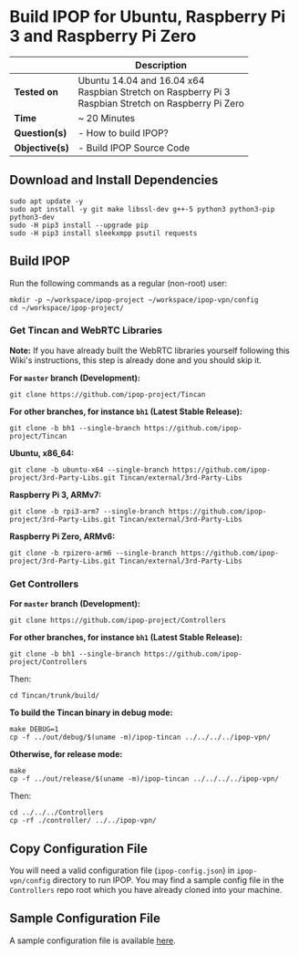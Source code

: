 # Build IPOP for Ubuntu, Raspberry Pi 3 and Raspberry Pi Zero

| | Description |
|---|---|
| **Tested on** | Ubuntu 14.04 and 16.04 x64<br />Raspbian Stretch on Raspberry Pi 3<br />Raspbian Stretch on Raspberry Pi Zero |
| **Time** | ~ 20 Minutes |
| **Question(s)** | - How to build IPOP? |
| **Objective(s)**| - Build IPOP Source Code |

## Download and Install Dependencies

```shell
sudo apt update -y
sudo apt install -y git make libssl-dev g++-5 python3 python3-pip python3-dev
sudo -H pip3 install --upgrade pip
sudo -H pip3 install sleekxmpp psutil requests 
```

## Build IPOP

Run the following commands as a regular (non-root) user:

```shell
mkdir -p ~/workspace/ipop-project ~/workspace/ipop-vpn/config
cd ~/workspace/ipop-project/
```

### Get Tincan and WebRTC Libraries

**Note:** If you have already built the WebRTC libraries yourself following this Wiki's instructions, this step is already done and you should skip it.

**For `master` branch (Development):**

```
git clone https://github.com/ipop-project/Tincan
```

**For other branches, for instance `bh1` (Latest Stable Release):**

```
git clone -b bh1 --single-branch https://github.com/ipop-project/Tincan
```

**Ubuntu, x86_64:**
```
git clone -b ubuntu-x64 --single-branch https://github.com/ipop-project/3rd-Party-Libs.git Tincan/external/3rd-Party-Libs
```

**Raspberry Pi 3, ARMv7:**
```
git clone -b rpi3-arm7 --single-branch https://github.com/ipop-project/3rd-Party-Libs.git Tincan/external/3rd-Party-Libs
```

**Raspberry Pi Zero, ARMv6:**
```
git clone -b rpizero-arm6 --single-branch https://github.com/ipop-project/3rd-Party-Libs.git Tincan/external/3rd-Party-Libs
```

### Get Controllers

**For `master` branch (Development):**

```
git clone https://github.com/ipop-project/Controllers
```

**For other branches, for instance `bh1` (Latest Stable Release):**

```
git clone -b bh1 --single-branch https://github.com/ipop-project/Controllers
```

Then:

```
cd Tincan/trunk/build/
```

**To build the Tincan binary in debug mode:**
```
make DEBUG=1
cp -f ../out/debug/$(uname -m)/ipop-tincan ../../../../ipop-vpn/
```

**Otherwise, for release mode:**
```
make
cp -f ../out/release/$(uname -m)/ipop-tincan ../../../../ipop-vpn/
```

Then:
```
cd ../../../Controllers
cp -rf ./controller/ ../../ipop-vpn/
```



## Copy Configuration File

You will need a valid configuration file (`ipop-config.json`) in `ipop-vpn/config` directory to run IPOP. You may find a sample config file in the `Controllers` repo root which you have already cloned into your machine.

## Sample Configuration File

A sample configuration file is available [here](https://raw.githubusercontent.com/ipop-project/Controllers/master/controller/sample-multi-overlay-config.json).
